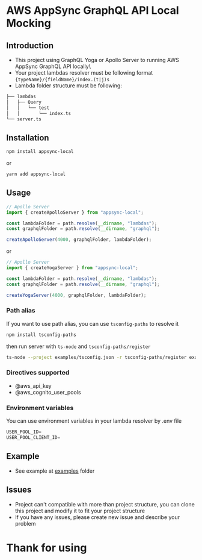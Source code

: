# AWS AppSync GraphQL API Local Mocking

## Introduction

- This project using GraphQL Yoga or Apollo Server to running AWS AppSync GraphQL API locally\
- Your project lambdas resolver must be following format `{typeName}/{fieldName}/index.(t|j)s`
- Lambda folder structure must be following:

```bash
├── lambdas
│   ├── Query
│   │   └── test
│   │       └── index.ts
└── server.ts
```

## Installation

```bash
npm install appsync-local
```

or

```bash
yarn add appsync-local
```

## Usage

```javascript
// Apollo Server
import { createApolloServer } from "appsync-local";

const lambdaFolder = path.resolve(__dirname, "lambdas");
const graphqlFolder = path.resolve(__dirname, "graphql");

createApolloServer(4000, graphqlFolder, lambdaFolder);
```

or

```javascript
// Apollo Server
import { createYogaServer } from "appsync-local";

const lambdaFolder = path.resolve(__dirname, "lambdas");
const graphqlFolder = path.resolve(__dirname, "graphql");

createYogaServer(4000, graphqlFolder, lambdaFolder);
```

### Path alias

If you want to use path alias, you can use `tsconfig-paths` to resolve it

```bash
npm install tsconfig-paths
```

then run server with `ts-node` and `tsconfig-paths/register`

```bash
ts-node --project examples/tsconfig.json -r tsconfig-paths/register examples/server.ts
```

### Directives supported

- @aws_api_key
- @aws_cognito_user_pools

### Environment variables

You can use environment variables in your lambda resolver by .env file

```javascript
USER_POOL_ID=
USER_POOL_CLIENT_ID=
```

## Example

- See example at [examples](./examples) folder

## Issues

- Project can't compatible with more than project structure, you can clone this project and modify it to fit your project structure
- If you have any issues, please create new issue and describe your problem

# Thank for using
